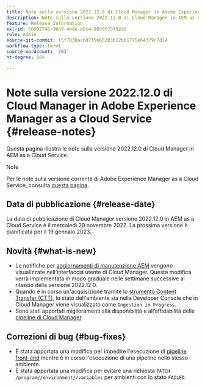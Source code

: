 ```yaml
---
title: Note sulla versione 2022.12.0 di Cloud Manager in Adobe Experience Manager as a Cloud Service
description: Note sulla versione 2022.12.0 di Cloud Manager in AEM as a Cloud Service.
feature: Release Information
exl-id: 66697746-3bb9-4ede-a8c4-9050f23f92d2
role: Admin
source-git-commit: f5f7830ac6d7f5b65203b12bb1775e64379c7d14
workflow-type: tm+mt
source-wordcount: '203'
ht-degree: 56%

---
```


# Note sulla versione 2022.12.0 di Cloud Manager in Adobe Experience Manager as a Cloud Service {#release-notes}

Questa pagina illustra le note sulla versione 2022.12.0 di Cloud Manager in AEM as a Cloud Service.

>[!NOTE]
>
>Per le note sulla versione corrente di Adobe Experience Manager as a Cloud Service, consulta [questa pagina](/help/release-notes/release-notes-cloud/release-notes-current.md).

## Data di pubblicazione {#release-date}

La data di pubblicazione di Cloud Manager versione 2022.12.0 in AEM as a Cloud Service è il mercoledì 29 novembre 2022. La prossima versione è pianificata per il 19 gennaio 2023.

## Novità {#what-is-new}

* Le notifiche per [aggiornamenti di manutenzione AEM](/help/overview/what-is-new-and-different.md#aem-updates) vengono visualizzate nell&#39;interfaccia utente di Cloud Manager. Questa modifica verrà implementata in modo graduale nelle settimane successive al rilascio della versione 2022.12.0.
* Quando è in corso un&#39;acquisizione tramite lo [strumento Content Transfer (CTT)](/help/journey-migration/content-transfer-tool/using-content-transfer-tool/overview-content-transfer-tool.md), lo stato dell&#39;ambiente sia nella Developer Console che in Cloud Manager viene visualizzato come `Ingestion in Progress`.
* Sono stati apportati miglioramenti alla disponibilità e all’affidabilità delle [pipeline di Cloud Manager](/help/implementing/cloud-manager/configuring-pipelines/introduction-ci-cd-pipelines.md).

## Correzioni di bug {#bug-fixes}

* È stata apportata una modifica per impedire l&#39;esecuzione di [pipeline front-end](/help/implementing/cloud-manager/configuring-pipelines/introduction-ci-cd-pipelines.md#front-end) mentre è in corso l&#39;esecuzione di una pipeline nello stesso ambiente.
* È stata apportata una modifica per evitare una richiesta `PATCH /program//environment//variables` per ambienti con lo stato `FAILED`.

